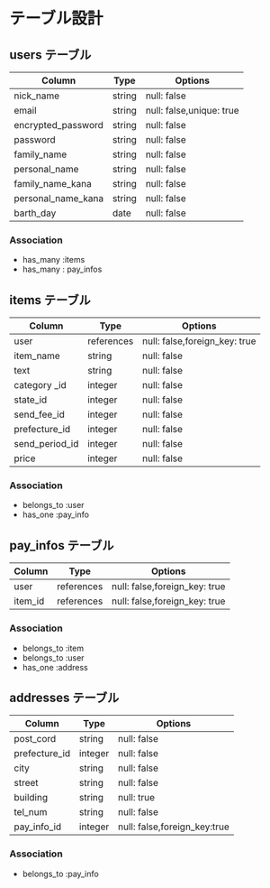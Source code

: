 # テーブル設計

## users テーブル

| Column                 | Type    | Options                  |
| --------               | ------  | -----------              |
| nick_name              | string  | null: false              |
| email                  | string  | null: false,unique: true |
| encrypted_password     | string  | null: false              |
| password               | string  | null: false              |
| family_name            | string  | null: false              |
| personal_name          | string  | null: false              |
| family_name_kana       | string  | null: false              |
| personal_name_kana     | string  | null: false              |
| barth_day              | date    | null: false              |

### Association

- has_many :items
- has_many : pay_infos


## items テーブル

| Column           | Type        | Options                           |
| --------         | ------      | -----------                       |
| user             | references  | null: false,foreign_key: true     |
| item_name        | string      | null: false                       |
| text             | string      | null: false                       |
| category _id     | integer     | null: false                       |
| state_id         | integer     | null: false                       |
| send_fee_id      | integer     | null: false                       |
| prefecture_id    | integer     | null: false                       |
| send_period_id   | integer     | null: false                       |
| price            | integer     | null: false                       |


### Association

- belongs_to :user
- has_one    :pay_info

## pay_infos テーブル

| Column        | Type        | Options                           |
| --------      | ------      | -----------                       |
| user          | references  | null: false,foreign_key: true     |
| item_id       | references  | null: false,foreign_key: true     |

### Association

- belongs_to :item
- belongs_to :user
- has_one    :address

## addresses テーブル

| Column        | Type        | Options                          |
| -------       | ----------  | ----------------                 |
| post_cord     | string      | null: false                      |
| prefecture_id | integer     | null: false                      |
| city          | string      | null: false                      |
| street        | string      | null: false                      |
| building      | string      | null: true                       |
| tel_num       | string      | null: false                      |
| pay_info_id   | integer     | null: false,foreign_key:true     |

### Association

- belongs_to :pay_info